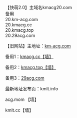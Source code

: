 <html>
<head>
</head>
<body>
<p>【快萌2.0】主域名kmacg20.com<br />备用<br />20.km-acg.com<br />20.kmacg.cc<br />20.kmacg.top<br />20.29acg.com</p>
<p>【旧网站】主地址：<a href="https://km-acg.com/" target="_blank" rel="noopener">km-acg.com</a></p>
<p>备用1：<a href="https://kmacg.cc/" target="_blank" rel="noopener">kmacg.cc【墙】</a></p>
<p>备用2：<a href="http://kmacg.top/" target="_blank" rel="noopener">kmacg.top【墙】</a></p>
<p>备用3：<a href="https://29acg.com" target="_blank" rel="noopener">29acg.com</a></p>
<p>最新地址发布页：kmlt.info</p>
<p>acg.mom 【墙】</p>
<p>kmlt.cc【墙】</p>
</body>
</html>
